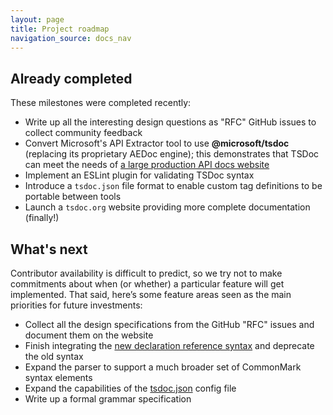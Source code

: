 ```yaml
---
layout: page
title: Project roadmap
navigation_source: docs_nav
---
```


## Already completed

These milestones were completed recently:

- Write up all the interesting design questions as "RFC" GitHub issues to collect community feedback
- Convert Microsoft's API Extractor tool to use **@microsoft/tsdoc** (replacing its proprietary AEDoc engine);
  this demonstrates that TSDoc can meet the needs of
  [a large production API docs website](https://docs.microsoft.com/en-us/javascript/api/sp-core-library?view=sp-typescript-latest)
- Implement an ESLint plugin for validating TSDoc syntax
- Introduce a `tsdoc.json` file format to enable custom tag definitions to be portable between tools
- Launch a `tsdoc.org` website providing more complete documentation (finally!)

## What's next

Contributor availability is difficult to predict, so we try not to make commitments about when (or whether)
a particular feature will get implemented. That said, here’s some feature areas seen as the main priorities for
future investments:

- Collect all the design specifications from the GitHub "RFC" issues and document them on the website
- Finish integrating the [new declaration reference syntax](https://github.com/microsoft/tsdoc/tree/main/tsdoc/src/beta)
  and deprecate the old syntax
- Expand the parser to support a much broader set of CommonMark syntax elements
- Expand the capabilities of the [tsdoc.json](https://github.com/microsoft/tsdoc/tree/main/tsdoc-config) config file
- Write up a formal grammar specification
